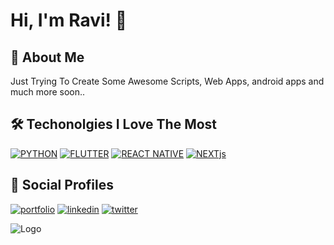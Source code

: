 
# Hi, I'm Ravi! 👋

## 🚀 About Me
Just Trying To Create Some Awesome Scripts, Web Apps, android apps and much more soon..

## 🛠 Techonolgies I Love The Most
[![PYTHON](https://img.shields.io/badge/PYTHON-000?style=for-the-badge&logo=Python&logoColor=white)](https://www.python.org/) 
[![FLUTTER](https://img.shields.io/badge/FLUTTER-000?style=for-the-badge&logo=Flutter&logoColor=white)](https://flutter.dev/) 
[![REACT NATIVE](https://img.shields.io/badge/REACTNATIVE-000?style=for-the-badge&logo=React&logoColor=white)](https://reactnative.dev/) 
[![NEXTjs](https://img.shields.io/badge/Nextjs-1DA1F2?style=for-the-badge&logo=Next.js&logoColor=white)](https://nextjs.org/)

## 🔗 Social Profiles
[![portfolio](https://img.shields.io/badge/my_portfolio-000?style=for-the-badge&logo=ko-fi&logoColor=white)](https://katherineoelsner.com/) [![linkedin](https://img.shields.io/badge/instagram-0A66C2?style=for-the-badge&logo=instagram&logoColor=white)](https://www.instagram.com/hidden.coding) [![twitter](https://img.shields.io/badge/twitter-1DA1F2?style=for-the-badge&logo=twitter&logoColor=white)](https://twitter.com/raviseraushan)


![Logo](https://res.cloudinary.com/doanyb8ku/image/upload/v1692420977/RaviRCoder__1_-removebg-preview_r4ywud.png)

